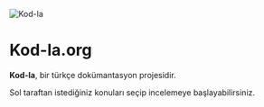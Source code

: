 <!--- Home.md --->

![Kod-la](/_media/logo.png)

# Kod-la.org

**Kod-la**, bir türkçe dokümantasyon projesidir.

Sol taraftan istediğiniz konuları seçip incelemeye başlayabilirsiniz.
